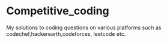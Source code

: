 # Competitive_coding

My solutions to coding questions on various platforms such as codechef,hackerearth,codeforces, leetcode etc.
